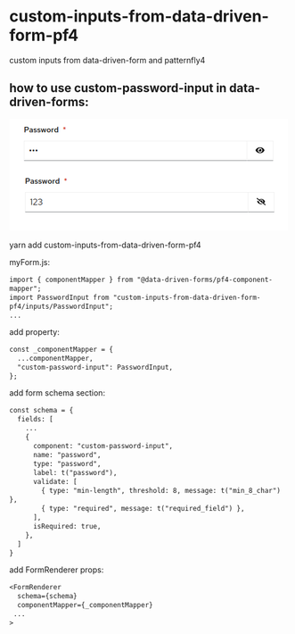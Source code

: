 # custom-inputs-from-data-driven-form-pf4

custom inputs from data-driven-form and patternfly4

## how to use custom-password-input in data-driven-forms:

<img src="https://github.com/kzolti/custom-inputs-from-data-driven-form-pf4/blob/main/pic/passwordInput.png?raw=true"></a>

yarn add custom-inputs-from-data-driven-form-pf4

myForm.js:

```
import { componentMapper } from "@data-driven-forms/pf4-component-mapper";
import PasswordInput from "custom-inputs-from-data-driven-form-pf4/inputs/PasswordInput";
...
```

add property:

```
const _componentMapper = {
  ...componentMapper,
  "custom-password-input": PasswordInput,
};
```

add form schema section:

```
const schema = {
  fields: [
    ...
    {
      component: "custom-password-input",
      name: "password",
      type: "password",
      label: t("password"),
      validate: [
        { type: "min-length", threshold: 8, message: t("min_8_char") },
        { type: "required", message: t("required_field") },
      ],
      isRequired: true,
    },
  ]
}
```

add FormRenderer props:

```
<FormRenderer
  schema={schema}
  componentMapper={_componentMapper}
 ...
>
```
